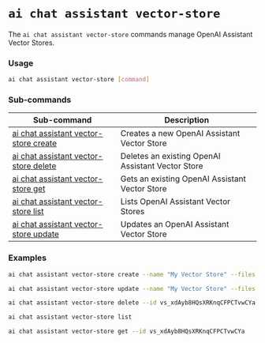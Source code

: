 # `ai chat assistant vector-store`

The `ai chat assistant vector-store` commands manage OpenAI Assistant Vector Stores.

### Usage

``` bash
ai chat assistant vector-store [command]
```

### Sub-commands

| Sub-command | Description |
| ----------- | ----------- |
| [ai chat assistant vector-store create](/reference/cli/chat/assistant/vector-store/create.md) | Creates a new OpenAI Assistant Vector Store |
| [ai chat assistant vector-store delete](/reference/cli/chat/assistant/vector-store/delete.md) | Deletes an existing OpenAI Assistant Vector Store |
| [ai chat assistant vector-store get](/reference/cli/chat/assistant/vector-store/get.md) | Gets an existing OpenAI Assistant Vector Store |
| [ai chat assistant vector-store list](/reference/cli/chat/assistant/vector-store/list.md) | Lists OpenAI Assistant Vector Stores |
| [ai chat assistant vector-store update](/reference/cli/chat/assistant/vector-store/update.md) | Updates an OpenAI Assistant Vector Store |

### Examples

``` bash title="Create a new Vector Store"
ai chat assistant vector-store create --name "My Vector Store" --files "**/*.md"
```

``` bash title="Update an existing Vector Store"
ai chat assistant vector-store update --name "My Vector Store" --files "**/*.md"
```

``` bash title="Delete an existing Vector Store"
ai chat assistant vector-store delete --id vs_xdAyb8HQsXRKnqCFPCTvwCYa
```

``` bash title="List all Vector Stores"
ai chat assistant vector-store list
```

``` bash title="Get a specific Vector Store"
ai chat assistant vector-store get --id vs_xdAyb8HQsXRKnqCFPCTvwCYa
```
